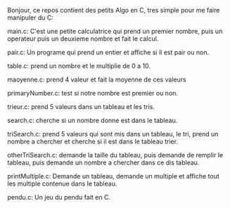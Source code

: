 Bonjour, ce repos contient des petits Algo en C, tres simple pour me faire manipuler du C:

main.c: C'est une petite calculatrice qui prend un premier nombre, puis un operateur puis un deuxieme nombre et fait le calcul.

pair.c: Un programe qui prend un entier et affiche si il est pair ou non.

table.c: prend un nombre et le multiplie de 0 a 10.

maoyenne.c: prend 4 valeur et fait la moyenne de ces valeurs

primaryNumber.c: test si notre nombre est premier ou non.

trieur.c: prend 5 valeurs dans un tableau et les tris.

search.c: cherche si un nombre donne est dans le tableau.

triSearch.c: prend 5 valeurs qui sont mis dans un tableau, le tri, prend un nombre a chercher et cherche si il est dans le tableau trier.

otherTriSearch.c: demande la taille du tableau, puis demande de remplir le tableau, puis demande un nombre a chercher dans ce dis tableau.

printMultiple.c: Demande un tableau, demande un multiple et affiche tout les multiple contenue dans le tableau.

pendu.c: Un jeu du pendu fait en C.